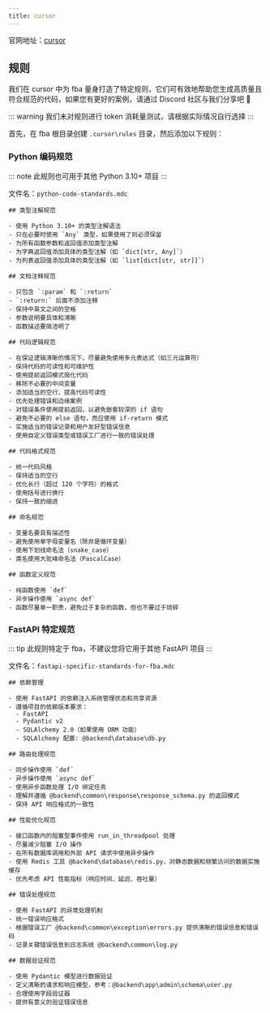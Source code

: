 ```yaml
---
title: cursor
---
```


官网地址：[cursor](https://www.cursor.com/)

## 规则

我们在 cursor 中为 fba 量身打造了特定规则，它们可有效地帮助您生成高质量且符合规范的代码，如果您有更好的案例，请通过
Discord 社区与我们分享吧 🤗

::: warning
我们未对规则进行 token 消耗量测试，请根据实际情况自行选择
:::

首先，在 fba 根目录创建 `.cursor\rules` 目录，然后添加以下规则：

### Python 编码规范

::: note
此规则也可用于其他 Python 3.10+ 项目
:::

文件名：`python-code-standards.mdc`

```mdc
## 类型注解规范

- 使用 Python 3.10+ 的类型注解语法
- 只在必要时使用 `Any` 类型，如果使用了则必须保留
- 为所有函数参数和返回值添加类型注解
- 为字典返回值添加具体的类型注解（如 `dict[str, Any]`）
- 为列表返回值添加具体的类型注解（如 `list[dict[str, str]]`）

## 文档注释规范

- 只包含 `:param` 和 `:return`
- `:return:` 后面不添加注释
- 保持中英文之间的空格
- 参数说明要具体和清晰
- 函数描述要简洁明了

## 代码逻辑规范

- 在保证逻辑清晰的情况下，尽量避免使用多元表达式（如三元运算符）
- 保持代码的可读性和可维护性
- 使用提前返回模式简化代码
- 移除不必要的中间变量
- 添加适当的空行，提高代码可读性
- 优先处理错误和边缘案例
- 对错误条件使用提前返回，以避免嵌套较深的 if 语句
- 避免不必要的 else 语句，而应使用 if-return 模式
- 实施适当的错误记录和用户友好型错误信息
- 使用自定义错误类型或错误工厂进行一致的错误处理

## 代码格式规范

- 统一代码风格
- 保持适当的空行
- 优化长行（超过 120 个字符）的格式
- 使用括号进行换行
- 保持一致的缩进

## 命名规范

- 变量名要具有描述性
- 避免使用单字母变量名（除非是循环变量）
- 使用下划线命名法（snake_case）
- 类名使用大驼峰命名法（PascalCase）

## 函数定义规范

- 纯函数使用 `def`
- 异步操作使用 `async def`
- 函数尽量单一职责，避免过于复杂的函数，但也不要过于琐碎
```

### FastAPI 特定规范

::: tip
此规则特定于 fba，不建议您将它用于其他 FastAPI 项目
:::

文件名：`fastapi-specific-standards-for-fba.mdc`

```mdc
## 依赖管理

- 使用 FastAPI 的依赖注入系统管理状态和共享资源
- 遵循项目的依赖版本要求：
  - FastAPI
  - Pydantic v2
  - SQLAlchemy 2.0（如果使用 ORM 功能）
  - SQLAlchemy 配置: @backend\database\db.py

## 路由处理规范

- 同步操作使用 `def`
- 异步操作使用 `async def`
- 使用异步函数处理 I/O 绑定任务
- 理解并遵循 @backend\common\response\response_schema.py 的返回模式
- 保持 API 响应格式的一致性

## 性能优化规范

- 接口函数内的阻塞型事件使用 run_in_threadpool 处理
- 尽量减少阻塞 I/O 操作
- 在所有数据库调用和外部 API 请求中使用异步操作
- 使用 Redis 工具 @backend\database\redis.py，对静态数据和频繁访问的数据实施缓存
- 优先考虑 API 性能指标（响应时间、延迟、吞吐量）

## 错误处理规范

- 使用 FastAPI 的异常处理机制
- 统一错误响应格式
- 根据错误工厂 @backend\common\exception\errors.py 提供清晰的错误信息和错误码
- 记录关键错误信息到日志系统 @backend\common\log.py

## 数据验证规范

- 使用 Pydantic 模型进行数据验证
- 定义清晰的请求和响应模型，参考：@backend\app\admin\schema\user.py
- 合理使用字段验证器
- 提供有意义的验证错误信息
```
